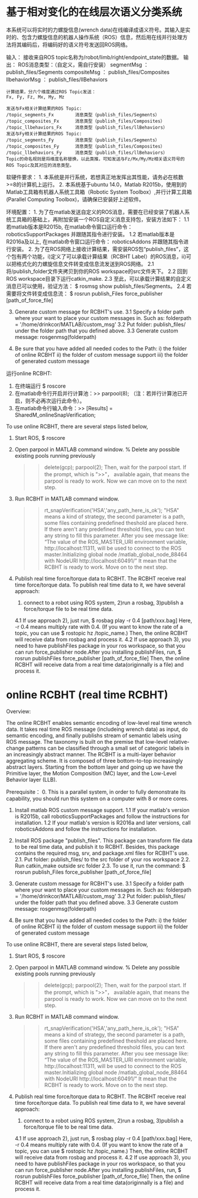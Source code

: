 基于相对变化的在线层次语义分类系统
=======

本系统可以将实时的力螺旋信息(wrench data)在线编译成语义符号。其输入是实时的、包含力螺旋信息的机器人操作系统（ROS）信息，然后用在线并行处理方法将其编码后，将编码好的语义符号发送回ROS网络。

输入：
    接收来自ROS topic名称为/robot/limb/right/endpoint_state的数据。
输出：
    ROS消息类型：（自定义，需自行安装）
    segmentMsg      ： publish_files/Segments
    compositeMsg    ： publish_files/Composites
    llbehaviorMsg   ： publish_files/llBehaviors
    
    计算结果，分六个维度通过ROS Topic发送：
    Fx, Fy, Fz, Mx, My, Mz
    
    发送与Fx相关计算结果的ROS Topic:
    /topic_segments_Fx        消息类型（publish_files/Segments）
    /topic_composites_Fx      消息类型（publish_files/Composites）
    /topic_llbehaviors_Fx     消息类型（publish_files/llBehaviors）
    发送与Fy相关计算结果的ROS Topic:
    /topic_segments_Fy        消息类型（publish_files/Segments）
    /topic_composites_Fy      消息类型（publish_files/Composites）
    /topic_llbehaviors_Fy     消息类型（publish_files/llBehaviors）
    Topic的命名规则是将维度名称替换，以此类推，可知发送与Fz/Mx/My/Mz相关语义符号的ROS Topic及其对应的消息类型。
    
软硬件要求：
     1. 本系统是并行系统，若想真正地发挥出其性能，请务必在核数>=8的计算机上运行。
     2. 本系统基于ubuntu 14.0，Matlab R2015b，使用到的Matlab工具箱有机器人系统工具箱（Robotic System Toolbox）,并行计算工具箱(Parallel Computing Toolbox)，请确保已安装好上述软件。
    
    
环境配置：
     1. 为了在matlab发送自定义的ROS消息，需要在已经安装了机器人系统工具箱的基础上，再附加安装一个ROS自定义消息支持包，安装方法如下：
            1.1 若matlab版本是R2015b, 在matlab命令窗口运行命令： roboticsSupportPackages 并跟随其指令进行安装。
            1.2 若matlab版本是R2016a及以上, 在matlab命令窗口运行命令： roboticsAddons 并跟随其指令进行安装。
     2. 为了在ROS网络上接收计算结果，需安装ROS包“publish_files”，这个包有两个功能，i)定义了可以承载计算结果（RCBHT Label）的ROS消息，ii)可以把格式化的力螺旋信息文件转变成信息流发送到ROS网络。
            2.1 将/publish_folder文件夹拷贝到你的ROS workspace的src文件夹下。
            2.2 回到ROS workspace目录下运行catkin_make.
            2.3 至此，可以承载计算结果的自定义消息已可以使用，验证方法： $ rosmsg show publish_files/Segments。
            2.4 若需要将文件转变成信息流： $ rosrun publish_Files force_publisher [path_of_force_file]
      
3. Generate custom message for RCBHT's use.
      3.1 Specify a folder path where your want to place your custom messages in. Such as: 
                  folderpath = '/home/drinkcor/MATLAB/custom_msg'
      3.2 Put folder: publish_files/ under the folder path that you defined above.
      3.3 Generate custom message: rosgenmsg(folderpath)

4. Be sure that you have added all needed codes to the Path:
      i)   the folder of online RCBHT
      ii)  the folder of custom message support
      iii) the folder of generated custom message

运行online RCBHT:
1. 在终端运行 $ roscore
2. 在matlab命令行开启并行计算池：>> parpool(8); （注：若并行计算池已开启，则不必再次运行此命令）。
3. 在matlab命令行输入命令：>> [Results] = SharedM_onlineSnapVerification;


To use online RCBHT, there are several steps listed below,

1. Start ROS, 
      $ roscore

2. Open parpool in MATLAB command window.
      % Delete any possible existing pools running previously
      >> delete(gcp);
      >> parpool(2);
  Then, wait for the parpool start. If the prompt, which is ">>"， available again, that means the parpool 
  is ready to work. Now we can move on to the next step.

3. Run RCBHT in MATLAB command window.
      >> rt_snapVerification('HSA','any_path_here_is_ok');
   "HSA" means a kind of strategy, the second parameter is a path, some files containing predefined theshold 
   are placed here. If there aren't any predefined threshold files, you can text any string to fill this 
   parameter. After you see message like: “The value of the ROS_MASTER_URI environment variable, 
   http://localhost:11311, will be used to connect to the ROS master.Initializing global node 
   /matlab_global_node_88464 with NodeURI http://localhost:60491/” It mean that the RCBHT is ready to work. 
   Move on to the next step.
   
4. Publish real time force/torque data to RCBHT.
   The RCBHT receive real time force/torque data. To publish real time data to it, we have several approach: 
      1) connect to a robot using ROS system, 
      2)run a rosbag, 
      3)publish a force/torque file to be real time data. 
   
   4.1 If use approach 2), just run,
            $ rosbag play -r 0.4 [path/xxx.bag]
       Here, -r 0.4 means multiply rate with 0.4. (If you want to know the rate of a topic, you can use 
            $ rostopic hz /topic_name.)
       Then, the online RCBHT will receive data from rosbag and process it.
   4.2 If use approach 3), you need to have publishFiles package in your ros workspace, so that you can run 
       force_publisher node.After you installing publishFiles, run,
            $ rosrun publishFiles force_publisher [path_of_force_file]
       Then, the online RCBHT will receive data from a real time data(originnally is a file) and process it.  
     
online RCBHT (real time RCBHT)
=======================

Overview:

The online RCBHT enables semantic encoding of low-level real time wrench data. It takes real 
time ROS message (includeing wrench data) as input, do semantic encoding, and finally publishs stream 
of semantic labels using ROS message. The taxonomy is built on the premise that low-level relative-change 
patterns can be classified through a small set of categoric labels in an increasingly abstract manner. 
The RCBHT is a multi-layer behavior aggregating scheme. It is composed of three bottom-to-top increasingly 
abstract layers. Starting from the bottom layer and going up we have the Primitive layer, the Motion 
Composition (MC) layer, and the Low-Level Behavior layer (LLB).


Prerequisite：
0. This is a parallel system, in order to fully demonstrate its capability, you should run this system on a computer with 8 or   more cores.
1. Install matlab ROS custom message support. 
      1.1 If your matlab's version is R2015b, call roboticsSupportPackages and follow the instructions 
          for installation. 
      1.2 If your matlab's version is R2016a and later versions, call roboticsAddons and follow the 
          instructions for installation.
      
2. Install ROS package "publish_files". This package can transform file data to be real time data, and 
   publish it to RCBHT. Besides, this package contains the required msg, srv, and package.xml files for 
   RCBHT's use. 
      2.1. Put folder: publish_files/ to the src folder of your ros workspace
      2.2. Run catkin_make outside src folder
      2.3. To use it, run the command: $ rosrun publish_Files force_publisher [path_of_force_file]
      
3. Generate custom message for RCBHT's use.
      3.1 Specify a folder path where your want to place your custom messages in. Such as: 
                  folderpath = '/home/drinkcor/MATLAB/custom_msg'
      3.2 Put folder: publish_files/ under the folder path that you defined above.
      3.3 Generate custom message: rosgenmsg(folderpath)

4. Be sure that you have added all needed codes to the Path:
      i)   the folder of online RCBHT
      ii)  the folder of custom message support
      iii) the folder of generated custom message


To use online RCBHT, there are several steps listed below,

1. Start ROS, 
      $ roscore

2. Open parpool in MATLAB command window.
      % Delete any possible existing pools running previously
      >> delete(gcp);
      >> parpool(2);
  Then, wait for the parpool start. If the prompt, which is ">>"， available again, that means the parpool 
  is ready to work. Now we can move on to the next step.

3. Run RCBHT in MATLAB command window.
      >> rt_snapVerification('HSA','any_path_here_is_ok');
   "HSA" means a kind of strategy, the second parameter is a path, some files containing predefined theshold 
   are placed here. If there aren't any predefined threshold files, you can text any string to fill this 
   parameter. After you see message like: “The value of the ROS_MASTER_URI environment variable, 
   http://localhost:11311, will be used to connect to the ROS master.Initializing global node 
   /matlab_global_node_88464 with NodeURI http://localhost:60491/” It mean that the RCBHT is ready to work. 
   Move on to the next step.
   
4. Publish real time force/torque data to RCBHT.
   The RCBHT receive real time force/torque data. To publish real time data to it, we have several approach: 
      1) connect to a robot using ROS system, 
      2)run a rosbag, 
      3)publish a force/torque file to be real time data. 
   
   4.1 If use approach 2), just run,
            $ rosbag play -r 0.4 [path/xxx.bag]
       Here, -r 0.4 means multiply rate with 0.4. (If you want to know the rate of a topic, you can use 
            $ rostopic hz /topic_name.)
       Then, the online RCBHT will receive data from rosbag and process it.
   4.2 If use approach 3), you need to have publishFiles package in your ros workspace, so that you can run 
       force_publisher node.After you installing publishFiles, run,
            $ rosrun publishFiles force_publisher [path_of_force_file]
       Then, the online RCBHT will receive data from a real time data(originnally is a file) and process it.
```

